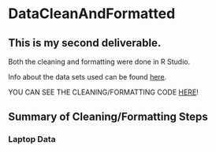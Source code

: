 # DataCleanAndFormatted

## This is my second deliverable.
Both the cleaning and formatting were done in R Studio. 

Info about the data sets used can be found [here](https://github.com/DataPreProcessing-FALL2024/Deli1Test).

YOU CAN SEE THE CLEANING/FORMATTING CODE [HERE](https://datapreprocessing-fall2024.github.io/Deli2Test/)!

## Summary of Cleaning/Formatting Steps
### Laptop Data
### 
